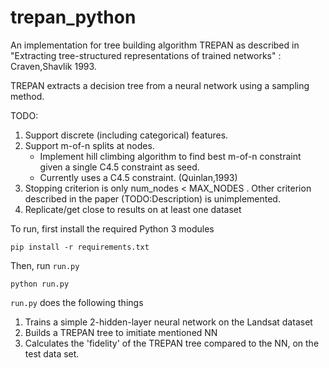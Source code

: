 # trepan_python

An implementation for tree building algorithm TREPAN as described in "Extracting tree-structured representations of trained networks" : Craven,Shavlik 1993.

TREPAN extracts a decision tree from a neural network using a sampling method.

TODO:
1. Support discrete (including categorical) features.
2. Support m-of-n splits at nodes.
	* Implement hill climbing algorithm to find best m-of-n constraint given a single C4.5 constraint as seed.
	* Currently uses a C4.5 constraint. (Quinlan,1993)
3. Stopping criterion is only num_nodes < MAX_NODES . Other criterion described in the paper (TODO:Description) is unimplemented.
4. Replicate/get close to results on at least one dataset

To run, first install the required Python 3 modules

```
pip install -r requirements.txt
```

Then, run `run.py` 
```
python run.py
```

`run.py` does the following things
1. Trains a simple 2-hidden-layer neural network on the Landsat dataset
2. Builds a TREPAN tree to imitiate mentioned NN
3. Calculates the 'fidelity' of the TREPAN tree compared to the NN, on the test data set.